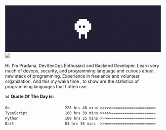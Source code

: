 ![banner](.github/banner.gif)
<img src="https://user-images.githubusercontent.com/73097560/115834477-dbab4500-a447-11eb-908a-139a6edaec5c.gif"></p>

Hi, I'm Pradana, DevSecOps Enthusiast and Backend Developer. Learn very much of devops, security, and programming language and curious about new stack of programming. Experience in freelance and volunteer organization. And this my waka time , to show are the statistics of programming languages that I often use

📊 **Quote Of The Day is:**
<!--START_SECTION:waka-->

```txt
Go                         228 hrs 48 mins >>>>>>===================   25.93 %
TypeScript                 180 hrs 38 mins >>>>>====================   20.47 %
Python                     109 hrs 25 mins >>>======================   12.40 %
Dart                       81 hrs 55 mins  >>=======================   09.28 %
```

<!--END_SECTION:waka-->
